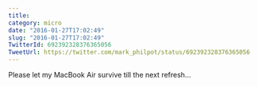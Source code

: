 ```yaml
---
title: 
category: micro
date: "2016-01-27T17:02:49"
slug: "2016-01-27T17:02:49"
TwitterId: 692392328376365056
TweetUrl: https://twitter.com/mark_philpot/status/692392328376365056
---
```


Please let my MacBook Air survive till the next refresh...
